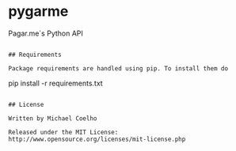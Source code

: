 pygarme
==========================


Pagar.me`s Python API


```

## Requirements

Package requirements are handled using pip. To install them do

```
pip install -r requirements.txt
```

## License

Written by Michael Coelho

Released under the MIT License: http://www.opensource.org/licenses/mit-license.php
